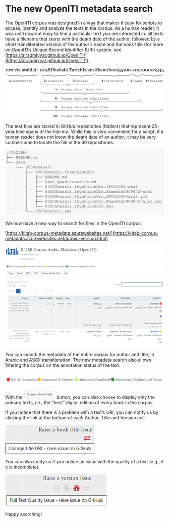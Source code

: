 # The new OpenITI metadata search

The OpenITI corpus was designed in a way that makes it easy for scripts to access, identify and analyze the texts in the corpus. As a human reader, it was until now not easy to find a particular text you are interested in: all texts have a filename that starts with the death date of the author, followed by a short transliterated version of the author’s name and the book title (for more on OpenITI’s Unique Record Identifier (URI) system, see [https://alraqmiyyat.github.io/OpenITI/](https://alraqmiyyat.github.io/OpenITI/)).

![OpenITI Unique Record Identifiers](img/OpenITI_CTS_URI.png)

The text files are stored in GitHub repositories (folders) that represent 25-year time spans of the hijri era. While this is very convenient for a script, if a human reader does not know the death date of an author, it may be very cumbersome to locate the file in the 60 repositories. 

![OpenITI folder system](img/OpenITI_folder_system.png)

We now have a new way to search for files in the OpenITI corpus: 

[https://kitab-corpus-metadata.azurewebsites.net/](https://kitab-corpus-metadata.azurewebsites.net/arabic-version.html)

![Metadata search page](img/Metadata_search_page.png)

You can search the metadata of the entire corpus for author and title, in Arabic and ASCII transliteration. The new metadata search also allows filtering the corpus on the annotation status of the text. 

![annotation status](img/annotation_status.png)

With the ![primary books only button](img/primary_books_button.png) button, you can also choose to display only the primary texts, i.e., the “best” digital edition of every book in the corpus. 

If you notice that there is a problem with a text’s URI, you can notify us by clicking the link at the bottom of each Author, Title and Version cell:

![book issue](img/title_issue.png)

You can also notify us if you notice an issue with the quality of a text (e.g., if it is incomplete).

![version issue](img/version_issue.png)

Happy searching!
